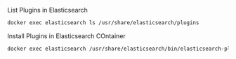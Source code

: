 

List Plugins in Elasticsearch

```bash
docker exec elasticsearch ls /usr/share/elasticsearch/plugins
```

Install Plugins in Elasticsearch COntainer

```bash
docker exec elasticsearch /usr/share/elasticsearch/bin/elasticsearch-plugin install
```